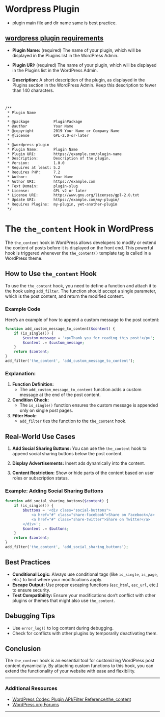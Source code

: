 # Wordpress Plugin

-   plugin main file and dir name same is best practice.

<h2><a href="https://developer.wordpress.org/plugins/plugin-basics/header-requirements/">wordpress plugin requirements</a> </h2>

-   <b>Plugin Name: </b>(required) The name of your plugin, which will be displayed in the Plugins list in the WordPress Admin.

-   <b>Plugin URI: </b>(required) The name of your plugin, which will be displayed in the Plugins list in the WordPress Admin.

-   <b>Description:</b> A short description of the plugin, as displayed in the Plugins section in the WordPress Admin. Keep this description to fewer than 140 characters.

```bash


/**
 * Plugin Name
 *
 * @package           PluginPackage
 * @author            Your Name
 * @copyright         2019 Your Name or Company Name
 * @license           GPL-2.0-or-later
 *
 * @wordpress-plugin
 * Plugin Name:       Plugin Name
 * Plugin URI:        https://example.com/plugin-name
 * Description:       Description of the plugin.
 * Version:           1.0.0
 * Requires at least: 5.2
 * Requires PHP:      7.2
 * Author:            Your Name
 * Author URI:        https://example.com
 * Text Domain:       plugin-slug
 * License:           GPL v2 or later
 * License URI:       http://www.gnu.org/licenses/gpl-2.0.txt
 * Update URI:        https://example.com/my-plugin/
 * Requires Plugins:  my-plugin, yet-another-plugin
 */

```

# The `the_content` Hook in WordPress

The `the_content` hook in WordPress allows developers to modify or extend the content of posts before it is displayed on the front end. This powerful hook is triggered whenever the `the_content()` template tag is called in a WordPress theme.

## How to Use `the_content` Hook

To use the `the_content` hook, you need to define a function and attach it to the hook using `add_filter`. The function should accept a single parameter, which is the post content, and return the modified content.

### Example Code

Here’s an example of how to append a custom message to the post content:

```php
function add_custom_message_to_content($content) {
    if (is_single()) {
        $custom_message = '<p>Thank you for reading this post!</p>';
        $content .= $custom_message;
    }
    return $content;
}
add_filter('the_content', 'add_custom_message_to_content');
```

### Explanation:

1. **Function Definition:**
    - The `add_custom_message_to_content` function adds a custom message at the end of the post content.
2. **Condition Check:**
    - The `is_single()` function ensures the custom message is appended only on single post pages.
3. **Filter Hook:**
    - `add_filter` ties the function to the `the_content` hook.

## Real-World Use Cases

1. **Add Social Sharing Buttons:** You can use the `the_content` hook to append social sharing buttons below the post content.

2. **Display Advertisements:** Insert ads dynamically into the content.

3. **Content Restriction:** Show or hide parts of the content based on user roles or subscription status.

### Example: Adding Social Sharing Buttons

```php
function add_social_sharing_buttons($content) {
    if (is_single()) {
        $buttons = '<div class="social-buttons">
            <a href="#" class="share-facebook">Share on Facebook</a>
            <a href="#" class="share-twitter">Share on Twitter</a>
        </div>';
        $content .= $buttons;
    }
    return $content;
}
add_filter('the_content', 'add_social_sharing_buttons');
```

## Best Practices

-   **Conditional Logic:** Always use conditional tags (like `is_single`, `is_page`, etc.) to limit where your modifications apply.
-   **Escape Output:** Use proper escaping functions (`esc_html`, `esc_url`, etc.) to ensure security.
-   **Test Compatibility:** Ensure your modifications don’t conflict with other plugins or themes that might also use `the_content`.

## Debugging Tips

-   Use `error_log()` to log content during debugging.
-   Check for conflicts with other plugins by temporarily deactivating them.

## Conclusion

The `the_content` hook is an essential tool for customizing WordPress post content dynamically. By attaching custom functions to this hook, you can extend the functionality of your website with ease and flexibility.

---

### Additional Resources

-   [WordPress Codex: Plugin API/Filter Reference/the_content](https://developer.wordpress.org/reference/hooks/the_content/)
-   [WordPress.org Forums](https://wordpress.org/support/)

---
